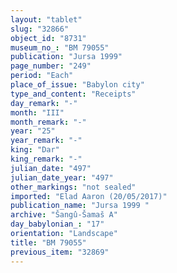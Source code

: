 ```yaml
---
layout: "tablet"
slug: "32866"
object_id: "8731"
museum_no_: "BM 79055"
publication: "Jursa 1999"
page_number: "249"
period: "Each"
place_of_issue: "Babylon city"
type_and_content: "Receipts"
day_remark: "-"
month: "III"
month_remark: "-"
year: "25"
year_remark: "-"
king: "Dar"
king_remark: "-"
julian_date: "497"
julian_date_year: "497"
other_markings: "not sealed"
imported: "Elad Aaron (20/05/2017)"
publication_name: "Jursa 1999 "
archive: "Šangû-Šamaš A"
day_babylonian_: "17"
orientation: "Landscape"
title: "BM 79055"
previous_item: "32869"
---
```

